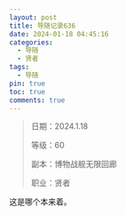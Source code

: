 ```yaml
---
layout: post
title: 导随记录636
date: 2024-01-18 04:45:16
categories:
  - 导随
  - 贤者
tags:
  - 导随
pin: true
toc: true
comments: true
---
```

> 日期：2024.1.18
>
> 等级：60
>
> 副本：博物战舰无限回廊
>
> 职业：贤者

这是哪个本来着。